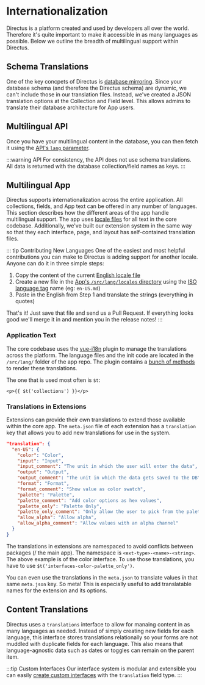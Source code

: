 # Internationalization

Directus is a platform created and used by developers all over the world. Therefore it's quite important to make it accessible in as many languages as possible. Below we outline the breadth of multilingual support within Directus.

## Schema Translations

One of the key concpets of Directus is [database mirroring](/what-is-directus.md#database-mirroring). Since your database schema (and therefore the Directus schema) are dynamic, we can't include those in our translation files. Instead, we've created a JSON translation options at the Collection and Field level. This allows admins to translate their database architecture for App users.

## Multilingual API

Once you have your multilingual content in the database, you can then fetch it using the [API's `lang` parameter](/api/reference.html#language).

:::warning API
For consistency, the API does not use schema translations. All data is returned with the database collection/field names as keys.
:::

## Multilingual App

Directus supports internationalization across the entire application. All collections, fields, and App text can be offered in any number of languages. This section describes how the different areas of the app handle multilingual support. The app uses [locale files](https://github.com/directus/app/tree/master/src/lang/locales) for all text in the core codebase. Additionally, we've built our extension system in the same way so that they each interface, page, and layout has self-contained translation files.

::: tip Contributing New Languages
One of the easiest and most helpful contributions you can make to Directus is adding support for another locale. Anyone can do it in three simple steps:

1. Copy the content of the current [English locale file](https://github.com/directus/app/blob/master/src/lang/locales/en-US.js)
2. Create a new file in the [App's `/src/lang/locales` directory](https://github.com/directus/app/tree/master/src/lang/locales) using the [ISO language tag](https://en.wikipedia.org/wiki/Language_localisation) name (eg: `en-US.md`)
3. Paste in the English from Step 1 and translate the strings (everything in quotes)

That's it! Just save that file and send us a Pull Request. If everything looks good we'll merge it in and mention you in the release notes!
:::

### Application Text

The core codebase uses the [vue-i18n](https://github.com/kazupon/vue-i18n) plugin to manage the translations across the platform. The language files and the init code are located in the `/src/lang/` folder of the app repo. The plugin contains a [bunch of methods](https://kazupon.github.io/vue-i18n/) to render these translations.

The one that is used most often is `$t`:

```vue
<p>{{ $t('collections') }}</p>
```

### Translations in Extensions

Extensions can provide their own translations to extend those available within the core app. The `meta.json` file of each extension has a `translation` key that allows you to add new translations for use in the system.

```json
"translation": {
  "en-US": {
    "color": "Color",
    "input": "Input",
    "input_comment": "The unit in which the user will enter the data",
    "output": "Output",
    "output_comment": "The unit in which the data gets saved to the DB",
    "format": "Format",
    "format_comment": "Show value as color swatch",
    "palette": "Palette",
    "palette_comment": "Add color options as hex values",
    "palette_only": "Palette Only",
    "palette_only_comment": "Only allow the user to pick from the palette",
    "allow_alpha": "Allow alpha",
    "allow_alpha_comment": "Allow values with an alpha channel"
  }
}
```

The translations in extensions are namespaced to avoid conflicts between packages (/ the main app). The namespace is `<ext-type>-<name>-<string>`. The above example is of the color interface. To use those translations, you have to use `$t('interfaces-color-palette_only')`.

You can even use the translations in the `meta.json` to translate values _in_ that same `meta.json` key. So meta! This is especially useful to add translatable names for the extension and its options.

## Content Translations

Directus uses a `translations` interface to allow for manaing content in as many languages as needed. Instead of simply creating new fields for each language, this interface stores translations relationally so your forms are not muddled with duplicate fields for each language. This also means that language-agnostic data such as dates or toggles can remain on the parent item.

:::tip Custom Interfaces
Our interface system is modular and extensible you can easily [create custom interfaces](/extensions/interfaces.md) with the `translation` field type.
:::